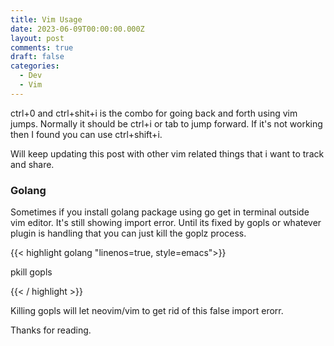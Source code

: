 ```yaml
---
title: Vim Usage
date: 2023-06-09T00:00:00.000Z
layout: post
comments: true
draft: false
categories:
  - Dev
  - Vim
---
```


ctrl+0 and ctrl+shit+i is the combo for going back and forth using vim jumps. Normally it should be ctrl+i or tab to jump forward. If it's not working then I found you can use ctrl+shift+i.

Will keep updating this post with other vim related things that i want to track and share.

### Golang

Sometimes if you install golang package using go get in terminal outside vim editor. It's still showing import error. Until its fixed by gopls or
whatever plugin is handling that you can just kill the goplz process.

{{\< highlight golang  "linenos=true, style=emacs">}}

pkill gopls

{{\< / highlight >}}

Killing gopls will let neovim/vim to get rid of this false import erorr.

Thanks for reading.

